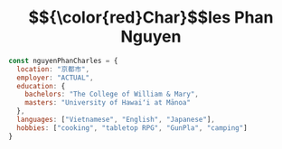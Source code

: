 <h1 style="text-align: center;">$${\color{red}Char}$$les Phan Nguyen</h1>

```javascript
const nguyenPhanCharles = {
  location: "京都市",
  employer: "ACTUAL",
  education: {
    bachelors: "The College of William & Mary",
    masters: "University of Hawaiʻi at Mānoa"
  },
  languages: ["Vietnamese", "English", "Japanese"],
  hobbies: ["cooking", "tabletop RPG", "GunPla", "camping"]
}
```
